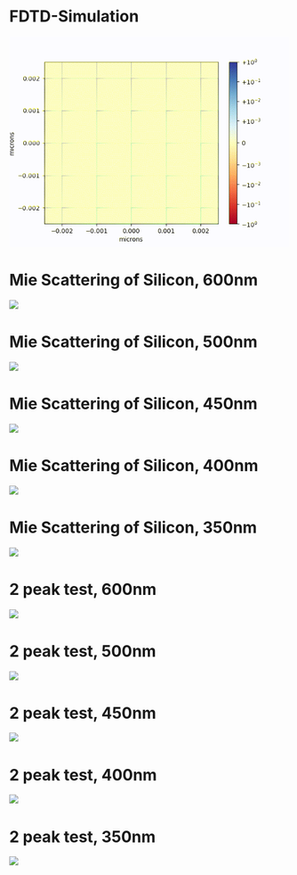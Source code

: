 # FDTD-Simulation
![](https://github.com/Maikuhl/FDTD-Simulation/blob/main/Timelapse.gif)

# Mie Scattering of Silicon, 600nm 
![](https://github.com/Maikuhl/FDTD-Simulation/blob/main/All%20gifs/mie_scattering_0.60.gif)

# Mie Scattering of Silicon, 500nm 
![](https://github.com/Maikuhl/FDTD-Simulation/blob/main/All%20gifs/mie_scattering_0.50.gif)

# Mie Scattering of Silicon, 450nm 
![](https://github.com/Maikuhl/FDTD-Simulation/blob/main/All%20gifs/mie_scattering_0.45.gif)

# Mie Scattering of Silicon, 400nm 
![](https://github.com/Maikuhl/FDTD-Simulation/blob/main/All%20gifs/mie_scattering_0.40.gif)

# Mie Scattering of Silicon, 350nm 
![](https://github.com/Maikuhl/FDTD-Simulation/blob/main/All%20gifs/mie_scattering_0.35.gif)

# 2 peak test, 600nm 
![](https://github.com/Maikuhl/FDTD-Simulation/blob/main/All%20gifs/2peak_0.60.gif)

# 2 peak test, 500nm 
![](https://github.com/Maikuhl/FDTD-Simulation/blob/main/All%20gifs/2peak_0.50.gif)

# 2 peak test, 450nm 
![](https://github.com/Maikuhl/FDTD-Simulation/blob/main/All%20gifs/2peak_0.45.gif)

# 2 peak test, 400nm 
![](https://github.com/Maikuhl/FDTD-Simulation/blob/main/All%20gifs/2peak_0.40.gif)

# 2 peak test, 350nm 
![](https://github.com/Maikuhl/FDTD-Simulation/blob/main/All%20gifs/2peak_0.35.gif)
